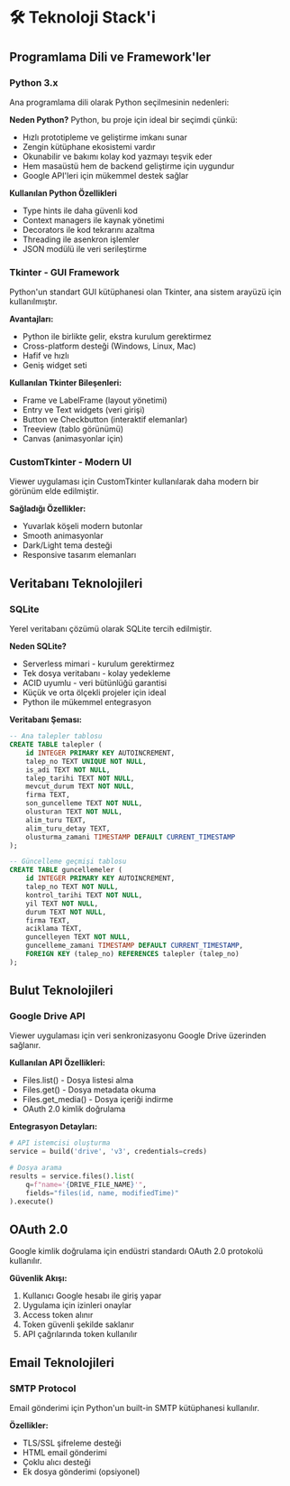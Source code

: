 # 🛠️ Teknoloji Stack'i

## Programlama Dili ve Framework'ler

### Python 3.x
Ana programlama dili olarak Python seçilmesinin nedenleri:

**Neden Python?**
Python, bu proje için ideal bir seçimdi çünkü:
- Hızlı prototipleme ve geliştirme imkanı sunar
- Zengin kütüphane ekosistemi vardır
- Okunabilir ve bakımı kolay kod yazmayı teşvik eder
- Hem masaüstü hem de backend geliştirme için uygundur
- Google API'leri için mükemmel destek sağlar

**Kullanılan Python Özellikleri**
- Type hints ile daha güvenli kod
- Context managers ile kaynak yönetimi
- Decorators ile kod tekrarını azaltma
- Threading ile asenkron işlemler
- JSON modülü ile veri serileştirme

### Tkinter - GUI Framework
Python'un standart GUI kütüphanesi olan Tkinter, ana sistem arayüzü için kullanılmıştır.

**Avantajları:**
- Python ile birlikte gelir, ekstra kurulum gerektirmez
- Cross-platform desteği (Windows, Linux, Mac)
- Hafif ve hızlı
- Geniş widget seti

**Kullanılan Tkinter Bileşenleri:**
- Frame ve LabelFrame (layout yönetimi)
- Entry ve Text widgets (veri girişi)
- Button ve Checkbutton (interaktif elemanlar)
- Treeview (tablo görünümü)
- Canvas (animasyonlar için)

### CustomTkinter - Modern UI
Viewer uygulaması için CustomTkinter kullanılarak daha modern bir görünüm elde edilmiştir.

**Sağladığı Özellikler:**
- Yuvarlak köşeli modern butonlar
- Smooth animasyonlar
- Dark/Light tema desteği
- Responsive tasarım elemanları

## Veritabanı Teknolojileri

### SQLite
Yerel veritabanı çözümü olarak SQLite tercih edilmiştir.

**Neden SQLite?**
- Serverless mimari - kurulum gerektirmez
- Tek dosya veritabanı - kolay yedekleme
- ACID uyumlu - veri bütünlüğü garantisi
- Küçük ve orta ölçekli projeler için ideal
- Python ile mükemmel entegrasyon

**Veritabanı Şeması:**
```sql
-- Ana talepler tablosu
CREATE TABLE talepler (
    id INTEGER PRIMARY KEY AUTOINCREMENT,
    talep_no TEXT UNIQUE NOT NULL,
    is_adi TEXT NOT NULL,
    talep_tarihi TEXT NOT NULL,
    mevcut_durum TEXT NOT NULL,
    firma TEXT,
    son_guncelleme TEXT NOT NULL,
    olusturan TEXT NOT NULL,
    alim_turu TEXT,
    alim_turu_detay TEXT,
    olusturma_zamani TIMESTAMP DEFAULT CURRENT_TIMESTAMP
);

-- Güncelleme geçmişi tablosu
CREATE TABLE guncellemeler (
    id INTEGER PRIMARY KEY AUTOINCREMENT,
    talep_no TEXT NOT NULL,
    kontrol_tarihi TEXT NOT NULL,
    yil TEXT NOT NULL,
    durum TEXT NOT NULL,
    firma TEXT,
    aciklama TEXT,
    guncelleyen TEXT NOT NULL,
    guncelleme_zamani TIMESTAMP DEFAULT CURRENT_TIMESTAMP,
    FOREIGN KEY (talep_no) REFERENCES talepler (talep_no)
);
```
## Bulut Teknolojileri

### Google Drive API
Viewer uygulaması için veri senkronizasyonu Google Drive üzerinden sağlanır.

**Kullanılan API Özellikleri:**
- Files.list() - Dosya listesi alma
- Files.get() - Dosya metadata okuma
- Files.get_media() - Dosya içeriği indirme
- OAuth 2.0 kimlik doğrulama

**Entegrasyon Detayları:**
```python
# API istemcisi oluşturma
service = build('drive', 'v3', credentials=creds)

# Dosya arama
results = service.files().list(
    q=f"name='{DRIVE_FILE_NAME}'",
    fields="files(id, name, modifiedTime)"
).execute()
```
## OAuth 2.0
Google kimlik doğrulama için endüstri standardı OAuth 2.0 protokolü kullanılır.

**Güvenlik Akışı:**
1. Kullanıcı Google hesabı ile giriş yapar
2. Uygulama için izinleri onaylar
3. Access token alınır
4. Token güvenli şekilde saklanır
5. API çağrılarında token kullanılır

## Email Teknolojileri

### SMTP Protocol

Email gönderimi için Python'un built-in SMTP kütüphanesi kullanılır.

**Özellikler:**

- TLS/SSL şifreleme desteği
- HTML email gönderimi
- Çoklu alıcı desteği
- Ek dosya gönderimi (opsiyonel)











